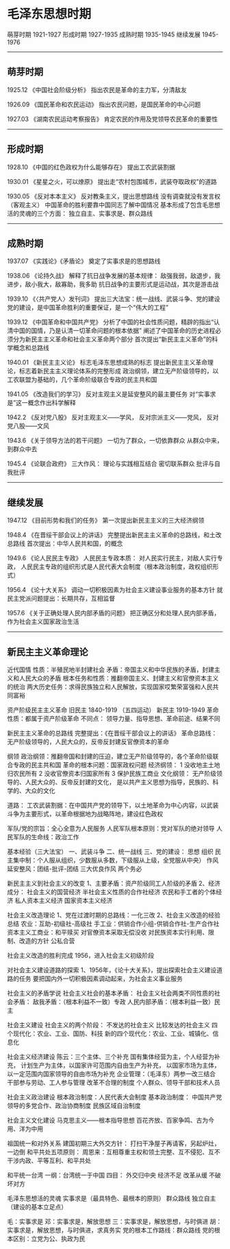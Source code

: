 # 毛泽东思想时期

萌芽时期 1921-1927
形成时期 1927-1935
成熟时期 1935-1945
继续发展 1945-1976

---

## 萌芽时期

1925.12 《中国社会阶级分析》
指出农民是革命的主力军，分清敌友

1926.09 《国民革命和农民运动》
指出农民问题，是国民革命的中心问题

1927.03 《湖南农民运动考察报告》
肯定农民的作用及党领导农民革命的重要性

---

## 形成时期

1928.10 《中国的红色政权为什么能够存在》
提出工农武装割据

1930.01 《星星之火，可以燎原》
提出走“农村包围城市，武装夺取政权”的道路

1930.05 《反对本本主义》
反对教条主义，提出思想路线
没有调查就没有发言权（客观主义）
中国革命的胜利要靠中国同志了解中国情况
基本形成了包含毛思想活的灵魂的三个方面：
  独立自主、实事求是、群众路线

---

## 成熟时期

1937.07 《实践论》《矛盾论》
奠定了实事求是的思想路线

1938.06 《论持久战》
解释了抗日战争发展的基本规律：
  敌强我弱，敌退步，我进步，敌小我大，敌寡助，我多助
  抗日战争的主要形式是运动战，其次是游击战

1939.10 《〈共产党人〉发刊词》
提出三大法宝：统一战线、武装斗争、党的建设
党的建设，是中国革命胜利的重要保证，是一个“伟大的工程”

1939.12 《中国革命和中国共产党》
分析了中国的社会性质问题，精辟的指出“认清中国的国情，乃是认清一切革命问题的根本依据”
阐述了中国革命的历史进程必须分为新民主主义革命和社会主义革命两个部分
首次提出“新民主主义革命”的科学概念和总路线

1940.01 《新民主主义论》
标志毛泽东思想成熟的标志
提出新民主主义革命理论，标志着新民主主义理论体系的完整形成
政治纲领，建立无产阶级领导的，以工农联盟为基础的，几个革命阶级联合专政的民主共和国

1941.05 《改造我们的学习》
反对主观主义是延安整风的最主要任务
对“实事求是”这一概念作出科学解释

1942.2 《反对党八股》
反对主观主义——学风，
反对宗派主义——党风，
反对党八股——文风

1943.6 《关于领导方法的若干问题》
一切为了群众，一切依靠群众
从群众中来，到群众中去

1945.4 《论联合政府》
三大作风：
理论与实践相互结合
密切联系群众
批评与自我批评

---

## 继续发展

1947.12 《目前形势和我们的任务》
第一次提出新民主主义的三大经济纲领

1948.4 《在晋绥干部会议上的讲话》
完整提出新民主主义革命的总路线，和土改总路线
首次提出：中华人民共和国，的概念

1949.6 《论人民民主专政》
人民民主专政本质：
对人民实行民主，对敌人实行专政，
人民民主专政的组织形式是人民代表大会制度（根本政治制度，政权组织形式）

1956.4 《论十大关系》
调动一切积极因素为社会主义建设事业服务的基本方针
就民主党派问题提出：长期共存，互相监督

1957.6 《关于正确处理人民内部矛盾的问题》
把正确区分和处理人民内部矛盾，作为社会主义国家政治生活

---

## 新民主主义革命理论

近代国情
性质：半殖民地半封建社会
矛盾：帝国主义和中华民族的矛盾，封建主义和人民大众的矛盾
根本任务和性质：推翻帝国主义、封建主义和官僚资本主义的统治
两大历史任务：求得民族独立和人民解放，实现国家哎繁荣富强和人民共同富裕

资产阶级民主主义革命
旧民主 1840-1919 （五四运动）
新民主 1919-1949
革命性质：都属于资产阶级革命
不同点：
领导力量、指导思想、革命前途、结果不同

新民主主义革命的总路线
完整提出：《在晋绥干部会议上的讲话》
革命总路线：无产阶级领导的，人民大众的，反帝反封建反官僚资本的革命

纲领
政治纲领：推翻帝国和封建的压迫，建立无产阶级领导的，各个革命阶级联合专政的民主共和国
革命的根本问题：国家政权问题
经济纲领：
1 没收地主土地归农民所有
2 没收官僚资本归国家所有
3 保护民族工商业
文化纲领：
无产阶级领导的、人民大众的、反帝反封建的文化，
是以共产主义思想为指导，民族的、科学的、大众的文化

道路：
工农武装割据：在中国共产党的领导下，以土地革命为中心内容，以武装斗争为主要形式，以革命根据地为战略阵地，建设红色政权

军队/党的宗旨：全心全意为人民服务
人民军队根本原则：党对军队的绝对领导
人民军队的生命线：政治工作

基本经验（三大法宝）
一、武装斗争
二、统一战线
三、党的建设：
思想
组织
  民主集中制：个人服从组织，少数服从多数，下级服从上级，全党服从中央）
作风
  延安整风：团结-批评-团结
  三大优良作风
  两个务必

新民主主义到社会主义的改变
1、主要矛盾：资产阶级同工人阶级的矛盾
2、经济成分：
  社会主义的国营经济
  半社会主义性质的合作社经济
  农民和手工者的个体经济
  私人资本主义经济
  国家资本主义经济

社会主义改造理论
1、党在过渡时期的总路线：一化三改
2、社会主义改造的经验总结
  农业：互助-初级社-高级社
  手工业：供销合作小组-供销合作社-生产合作社
  资本主义工商业：和平赎买
    对官僚资本采取无偿没收
    对民族资本实行利用、限制、改造的方针
    公私合营

社会主义改造的胜利完成
1956，进入社会主义初级阶段

对社会主义建设道路的探索
1、1956年，《论十大关系》，提出探索社会主义建设道路的任务
  要把国内外一切积极因素调动起来，为社会主义事业服务

社会主义的矛盾学说
社会主义社会的基本矛盾：
社会主义社会两类不同性质的社会矛盾：
  敌我矛盾：（根本利益不一致）专政
  人民内部矛盾：（根本利益一致）民主

社会主义建设
社会主义的两个阶段：
  不发达的社会主义
  比较发达的社会主义
    四个现代化：农业、工业、国防、科技
    新的四个现代化：农业、工业、城镇化、信息化

社会主义经济建设
  陈云：三个主体、三个补充
    国有集体经营为主，个人经营为补充，
    计划生产为主体，以国家许可范围内自由生产为补充，
    以国家市场为主体，以一定范围内国家领导的自由市场为补充
  企业管理：（毛泽东）两参一改三结合
    干部参与劳动、工人参与管理
    改革不合理的制度
    个人群众、领导干部和技术人员

社会主义政治建设
  根本政治制度：人民代表大会制度
  基本政治制度：
    中国共产党领导的多党合作、政治协商制度
    民族区域自治制度

社会主义文化建设
  马克思主义——根本指导思想
  百花齐放、百家争鸣、古为今用、洋为中用

祖国统一和对外关系
  建国初期三大外交方针：
    打扫干净屋子再请客，另起炉灶，一边倒
  和平共处五项原则：
    周恩来：互相尊重主权和领土完整、互不侵犯、互不干涉内政、平等互利、和平共处

和平统一台湾
  一纲：台湾统一于中国
  四目：
    外交归中央
    经济不足
    改革从缓
    不破坏对方

毛泽东思想活的灵魂
  实事求是（最具特色、最根本的原则）
  群众路线
  独立自主（建设的基本立足点）

毛：实事求是
邓：实事求是，解放思想
三：实事求是，解放思想，与时俱进
胡：实事求是，解放思想，与时俱进，求真务实
党的根本工作路线：群众路线
党的根本区别：立党为公、执政为民




